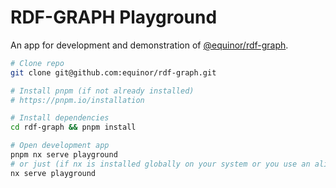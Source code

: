 # RDF-GRAPH Playground

An app for development and demonstration of [@equinor/rdf-graph](https://github.com/equinor/rdf-graph).

```sh
# Clone repo
git clone git@github.com:equinor/rdf-graph.git

# Install pnpm (if not already installed)
# https://pnpm.io/installation

# Install dependencies 
cd rdf-graph && pnpm install

# Open development app
pnpm nx serve playground
# or just (if nx is installed globally on your system or you use an alias: nx="pnpm nx")
nx serve playground
```
